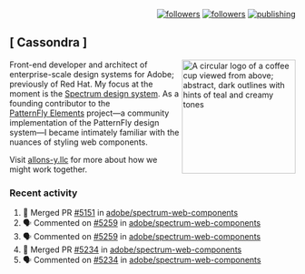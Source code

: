 <p align="right"><a rel="me" href="https://front-end.social/@castastrophe">
    <img alt="followers" title="Follow me on Mastodon" src="https://img.shields.io/mastodon/follow/109297102751309835?domain=https%3A%2F%2Ffront-end.social&label=Follow&logo=mastodon&logoColor=white&style=for-the-badge&labelColor=008080&color=006969"/></a>
  <a href="https://codepen.io/castastrophe/">
    <img alt="followers" title="Follow me on CodePen" src="https://img.shields.io/badge/23-1?color=640464&labelColor=7c007c&style=for-the-badge&logo=codepen&label=Follow"/></a>
<a href="https://castastrophe.medium.com/">
    <img alt="publishing" title="View articles on Medium" src="https://img.shields.io/badge/107-1?color=666&labelColor=444&label=subscribe&logo=medium&logoColor=white&style=for-the-badge"/></a>
</p>

## [&nbsp;Cassondra&nbsp;]

<img align="right" src="https://github-production-user-asset-6210df.s3.amazonaws.com/1840295/253016758-ba468774-1cd3-42c2-8f43-947b5eeb5edf.png" height="200" alt="A circular logo of a coffee cup viewed from above; abstract, dark outlines with hints of teal and creamy tones">

Front-end developer and architect of enterprise-scale design systems for Adobe; previously of Red Hat. My focus at the moment is the [Spectrum design system](https://github.com/adobe/spectrum-css). As a founding contributor to the [PatternFly&nbsp;Elements](https://github.com/patternfly/patternfly-elements) project&mdash;a community implementation of the PatternFly design system&mdash;I became intimately familiar with the nuances of styling web components.

Visit [allons-y.llc](http://allons-y.llc/) for more about how we might work together.

### Recent activity

<!--START_SECTION:activity-->
1. 🎉 Merged PR [#5151](https://github.com/adobe/spectrum-web-components/pull/5151) in [adobe/spectrum-web-components](https://github.com/adobe/spectrum-web-components)
2. 🗣 Commented on [#5259](https://github.com/adobe/spectrum-web-components/pull/5259#issuecomment-2754725721) in [adobe/spectrum-web-components](https://github.com/adobe/spectrum-web-components)
3. 🗣 Commented on [#5259](https://github.com/adobe/spectrum-web-components/pull/5259#issuecomment-2754725385) in [adobe/spectrum-web-components](https://github.com/adobe/spectrum-web-components)
4. 🎉 Merged PR [#5234](https://github.com/adobe/spectrum-web-components/pull/5234) in [adobe/spectrum-web-components](https://github.com/adobe/spectrum-web-components)
5. 🗣 Commented on [#5234](https://github.com/adobe/spectrum-web-components/pull/5234#issuecomment-2754454943) in [adobe/spectrum-web-components](https://github.com/adobe/spectrum-web-components)
<!--END_SECTION:activity-->

